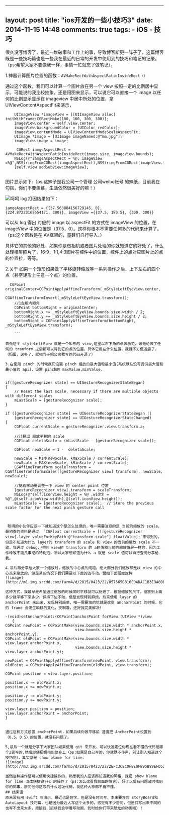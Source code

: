 
---
layout: post
title: "ios开发的一些小技巧3"
date: 2014-11-15 14:48
comments: true
tags:
	- iOS
	- 技巧
---
 很久没写博客了，最近一堆破事和工作上的事，导致博客断更一阵子了，这篇博客既是一些技巧篇也是一些我在最近的日常的开发中使用到的技巧和笔记的记录。  （ps:希望大家不要像我一样，事情一忙就忘了做笔记）。

1.神器计算图片位置的函数：`AVMakeRectWithAspectRatioInsideRect（）`

通过这个函数，我们可以计算一个图片放在另一个 view 按照一定的比例居中显示，可能说的我比较抽象，还是用图来显示，可以说它可以直接一个 image 以任何的比例显示显示在 imageview 中居中所处的位置，拿 UIViewContontAspectFit来演示，

```
    UIImageView *imageView = [[UIImageView alloc] initWithFrame:CGRectMake(100, 100, 300, 300)];
    imageView.center = self.view.center;
    imageView.backgroundColor = [UIColor redColor];
    imageView.contentMode = UIViewContentModeScaleAspectFit;
    UIImage *image = [UIImage imageNamed:@"mm.jpg"];
    imageView.image = image;

     CGRect iamgeAspectRect = AVMakeRectWithAspectRatioInsideRect(image.size, imageView.bounds);
    NSLog(@"iamgeAspectRect = %@, imageView =%@",NSStringFromCGRect(iamgeAspectRect),NSStringFromCGRect(imageView.frame));
    [self.view addSubview:imageView];
    
```


图片显示如下:（ps:这妹子是我公司一个管理 公司weibo账号 的妹纸，目前我在勾搭，你们不要羡慕，生活依然很美好的嘛！）

![呵呵](http://m3.img.srcdd.com/farm5/d/2015/0423/22/BDE718EF7F219155B5445157E8F20D34_B500_900_500_889.png)
log 打因结果如下：
```
iamgeAspectRect = {{37.563884156729145, 0}, 
{224.87223168654171, 300}}, imageView ={{37.5, 183.5}, {300, 300}}
```
可以从 log 得出 对应的 image 以 aspectFit 的方式在 imageView 的位置，在 imageView 中的位置是（37.5，0）。这样你根本不需要任何多的代码来计算了。（ps:这个函数是在 AV框架的，童鞋们自行导入。）

具体它的其他的好处，如果你是做相机或者图片处理的你就知道它的好处了，什么处理横屏照片了，16:9，1:1,4:3图片在控件中的位置，控件上的点对应图片上的点的位置拉，等等。

2.关于 如果一个矩形如果做了平移旋转缩放等一系列操作之后，上下左右的四个点（甚至矩形上任意一个点）的位置。


```
  CGPoint originalCenter=CGPointApplyAffineTransform(_mStyleLeftEyeView.center,
                CGAffineTransformInvert(_mStyleLeftEyeView.transform));
    //1左眼内眼角
    CGPoint bottomRight = originalCenter;
    bottomRight.x += _mStyleLeftEyeView.bounds.size.width / 2;
    bottomRight.y += _mStyleLeftEyeView.bounds.size.height / 2;
    bottomRight = CGPointApplyAffineTransform(bottomRight, _mStyleLeftEyeView.transform);

	```

首先这个 styleLeftView 就是一个矩形的 view,这里以右下角的点做示范，做无论做了任何的 tranform 之后都可以得到它的点的位置，具体它用在什么位置，我就不方便透露了，（妈蛋，说多了，就相当于把公司我写的代码开源了）

3.在使用 pinch 的时候我们设置 pinch 缩放的最大值和最小值(系统默认没有提供最大值和最小值的 api)，设置 pinch的 maxValue,minValue.


```

    if([gestureRecognizer state] == UIGestureRecognizerStateBegan)
    {
        // Reset the last scale, necessary if there are multiple objects with different scales
        mLastScale = [gestureRecognizer scale];
    }

    if ([gestureRecognizer state] == UIGestureRecognizerStateBegan ||
        [gestureRecognizer state] == UIGestureRecognizerStateChanged)
    {
        CGFloat currentScale = gestureRecognizer.view.transform.a;   

        //计算出 缩放平移的 scale
        CGFloat deletaScale = (mLastScale - [gestureRecognizer scale]);

        CGFloat newScale = 1 -  deletaScale;

        newScale = MIN(newScale, kMaxScale / currentScale);
        newScale = MAX(newScale, kMinScale / currentScale);  
        CGAffineTransform scaleTransform = CGAffineTransformScale([[gestureRecognizer view] transform], newScale, newScale);

        //随着移动要调整一下 view 的 center point 位置
        [gestureRecognizer view].transform = scaleTransform;
        NSLog(@"self.iconView.height = %@ ,width = %@",@(self.iconView.width),@(self.iconView.height));
        mLastScale = [gestureRecognizer scale];  // Store the previous scale factor for the next pinch gesture call

```


 聪明的小伙伴应该一下就知道这个是怎么处理的，唯一需要注意的是 当前的缩放的 scale，最初查的资料是通过  `CGFloat currentScale = [[[gestureRecognizer view].layer valueForKeyPath:@"transform.scale"] floatValue];`来得到的，但是不知道为什么 layer的 transform 的 scale 和 view 的当前的缩放 scale 不一致，我通过 debug，得到 view的 transform 的 a的值和当前的缩放值是一样的，因为工作缘故不能凡事挖的特别透，所以大家想知道为什么 a 就是 scale 值可以自行查阅分享给我。

4.最后再分享给大家一个缩放时，缩放的中心点的问题，绝大部分我们缩放都是以 view 的中心点来缩放的，但是某些情况下我们需要以下面的边不动。譬如下面图像这种
![image](http://m1.img.srcdd.com/farm4/d/2015/0423/22/857565D816CDADAC1B3E9A0DEAC6F9B1_ORIG_1178_650.gif)

这种方式，我最早是希望通过缩放的时候同时平移就可以处理了，根据缩放的尺寸，缩放到上面多少就平移下来多少，保持下边不动，但是发现特别麻烦。后来使用 layer 的 anchorPoint 来出来，发现特别简单，唯一需要填的坑就是改变 anchorPoint 的时候，它的 frame 会发生瞬移的变化，天啊噜，还好我完美解决!

```

    -(void)setAnchorPoint:(CGPoint)anchorPoint forView:(UIView *)view
       {
    CGPoint newPoint = CGPointMake(view.bounds.size.width * anchorPoint.x,
                                   view.bounds.size.height * anchorPoint.y);
    CGPoint oldPoint = CGPointMake(view.bounds.size.width *      view.layer.anchorPoint.x,
                                   view.bounds.size.height * view.layer.anchorPoint.y);

    newPoint = CGPointApplyAffineTransform(newPoint, view.transform);
    oldPoint = CGPointApplyAffineTransform(oldPoint, view.transform);

    CGPoint position = view.layer.position;

    position.x -= oldPoint.x;
    position.x += newPoint.x;

    position.y -= oldPoint.y;
    position.y += newPoint.y;

    view.layer.position = position;
    view.layer.anchorPoint = anchorPoint;
    }

```

通过这种方式设置 anchorPoint，如果后续你做平移前 速度把 AnchorPoint设置到（0.5，0.5）的位置，就没有问题了。

5,最后一个就是分享下大家团队如果使用 git 来开发，可以快速定位你现在看不懂的代码是哪个2货写的,然后即使把锅甩到他身上（ps:如果是自己写的，你就默不作声，别让别人知道这个技巧哈），其实就是 show blame for line.
![image](http://m3.img.srcdd.com/farm5/d/2015/0423/22/2EFC3CEC0FBE0FB95B89EFD5237E622D_ORIG_1178_650.gif)

当然这种操作是可以使用快捷操作的，熟悉我的人应该都知道我的风格，我把 show blame for line 改成快捷键⌥+c 的操作了（ps:怎么改看我前面的博客）。好了以后有问题及时找到你的同事，质问他你这写的什么垃圾代码，我这种大神都不看不懂。
## 结束语
原来没有用 swift 写演示，最近也是在学，但是没有时间写，本来要写的 storyBoard和 AutoLayout 技巧篇，也是因为最近人写这个太多的，感觉有不少雷同，但是只写出来不同的也写不出来太多，原酿我（后续我会学着写动画，到时给你们带来酷炫的动画哦）！


